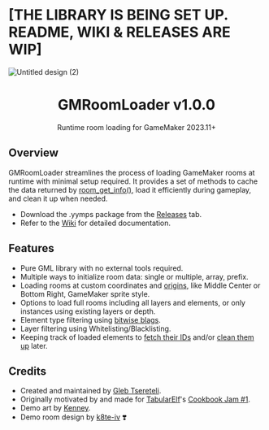 # [THE LIBRARY IS BEING SET UP. README, WIKI & RELEASES ARE WIP]

![Untitled design (2)](https://github.com/glebtsereteli/GMRoomLoader/assets/50461722/e82ecee8-149d-4a04-bf85-4010535ce033)

<h1 align="center">GMRoomLoader v1.0.0</h1>
<p align="center">Runtime room loading for GameMaker 2023.11+</p>

## Overview
GMRoomLoader streamlines the process of loading GameMaker rooms at runtime with minimal setup required. It provides a set of methods to cache the data returned by [room_get_info()](https://manual.gamemaker.io/monthly/en/GameMaker_Language/GML_Reference/Asset_Management/Rooms/room_get_info.htm), load it efficiently during gameplay, and clean it up when needed.
* Download the .yymps package from the [Releases](https://github.com/glebtsereteli/GMRoomLoader/releases) tab.
* Refer to the [Wiki](https://github.com/glebtsereteli/GMRoomLoader/wiki) for detailed documentation.

## Features
- Pure GML library with no external tools required.
- Multiple ways to initialize room data: single or multiple, array, prefix.
- Loading rooms at custom coordinates and [origins](https://github.com/glebtsereteli/GMRoomLoader-Docs/tree/main?tab=readme-ov-file#roomloader_flag), like Middle Center or Bottom Right, GameMaker sprite style.
- Options to load full rooms including all layers and elements, or only instances using existing layers or depth.
- Element type filtering using [bitwise blags](https://github.com/glebtsereteli/GMRoomLoader-Docs/tree/main?tab=readme-ov-file#roomloader_flag).
- Layer filtering using Whitelisting/Blacklisting.
- Keeping track of loaded elements to [fetch their IDs](https://github.com/glebtsereteli/GMRoomLoader-Docs/tree/main?tab=readme-ov-file#getters) and/or [clean them up](https://github.com/glebtsereteli/GMRoomLoader-Docs/tree/main?tab=readme-ov-file#cleanup) later.

## Credits
- Created and maintained by [Gleb Tsereteli](https://twitter.com/glebtsereteli).
- Originally motivated by and made for [TabularElf](https://github.com/tabularelf)'s [Cookbook Jam #1](https://itch.io/jam/cookbook-jam-1).
- Demo art by [Kenney](https://twitter.com/KenneyNL).
- Demo room design by [k8te-iv](https://github.com/k8te-iv) ❣️
